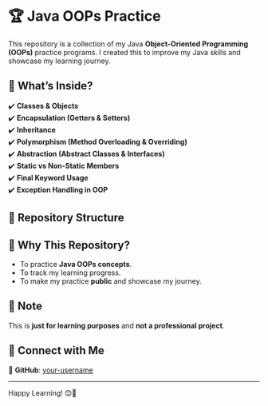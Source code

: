 # 🏆 Java OOPs Practice  

This repository is a collection of my Java **Object-Oriented Programming (OOPs)** practice programs. I created this to improve my Java skills and showcase my learning journey.  

## 📖 What’s Inside?  
✔️ **Classes & Objects**  
✔️ **Encapsulation (Getters & Setters)**  
✔️ **Inheritance**  
✔️ **Polymorphism (Method Overloading & Overriding)**  
✔️ **Abstraction (Abstract Classes & Interfaces)**  
✔️ **Static vs Non-Static Members**  
✔️ **Final Keyword Usage**  
✔️ **Exception Handling in OOP**  

## 📂 Repository Structure  

## 🚀 Why This Repository?  
- To practice **Java OOPs concepts**.  
- To track my learning progress.  
- To make my practice **public** and showcase my journey.  

## 📌 Note  
This is **just for learning purposes** and **not a professional project**.  

## 📧 Connect with Me  
🔗 **GitHub**: [your-username](https://github.com/your-username)  

---

Happy Learning! 😊🚀  
